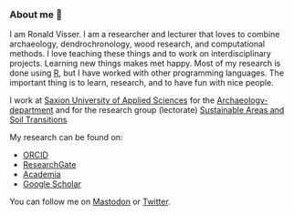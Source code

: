 ### About me 👋

I am Ronald Visser. I am a researcher and lecturer that loves to combine archaeology, dendrochronology, wood research, and computational methods. I love teaching these things and to work on interdisciplinary projects. Learning new things makes met happy. Most of my research is done using [R](https://www.r-project.org/), but I have worked with other programming languages. The important thing is to learn, research, and to have fun with nice people.

I work at [Saxion University of Applied Sciences](https://www.saxion.nl/) for the [Archaeology-department](https://www.saxion.nl/opleidingen/voltijd/bachelor/archeologie) and for the research group (lectorate) [Sustainable Areas and Soil Transitions](https://www.saxion.nl/onderzoek/areas-and-living/sustainable-areas-and-soil-transitions)

My research can be found on:
- [ORCID](https://orcid.org/0000-0001-6966-1729)
- [ResearchGate](https://www.researchgate.net/profile/Ronald-Visser-5)
- [Academia](https://saxion.academia.edu/RonaldVisser)
- [Google Scholar](https://scholar.google.com/citations?user=c-ScfE8AAAAJ)

You can follow me on <a rel="me" href="https://akademienl.social/@RonaldVisser">Mastodon</a> or  [Twitter](https://twitter.com/RonaldMVisser).
